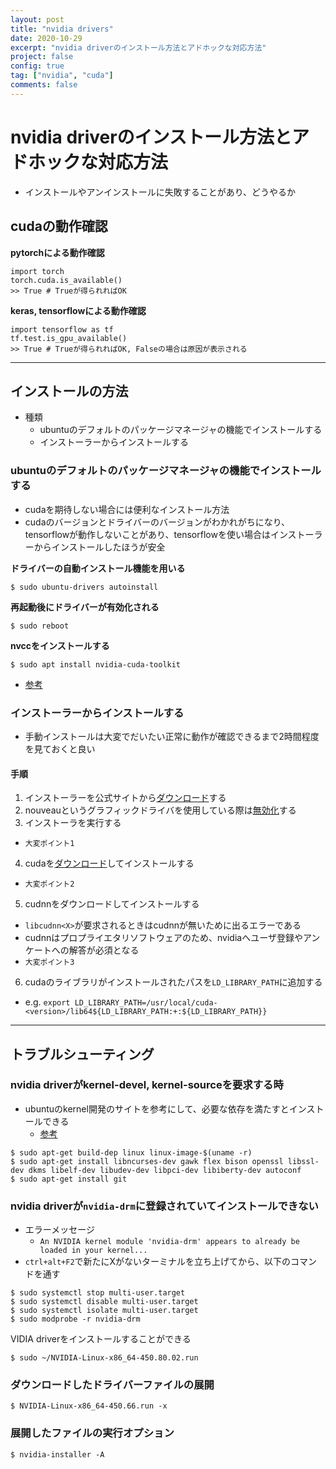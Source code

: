 ```yaml
---
layout: post
title: "nvidia drivers"
date: 2020-10-29
excerpt: "nvidia driverのインストール方法とアドホックな対応方法"
project: false
config: true
tag: ["nvidia", "cuda"]
comments: false
---
```


# nvidia driverのインストール方法とアドホックな対応方法
 - インストールやアンインストールに失敗することがあり、どうやるか

## cudaの動作確認

**pytorchによる動作確認**  
```console
import torch
torch.cuda.is_available()
>> True # Trueが得られればOK
```

**keras, tensorflowによる動作確認**  
```console
import tensorflow as tf
tf.test.is_gpu_available()
>> True # Trueが得られればOK, Falseの場合は原因が表示される
```

---

## インストールの方法
 - 種類
   - ubuntuのデフォルトのパッケージマネージャの機能でインストールする
   - インストーラーからインストールする

### ubuntuのデフォルトのパッケージマネージャの機能でインストールする
 - cudaを期待しない場合には便利なインストール方法
 - cudaのバージョンとドライバーのバージョンがわかれがちになり、tensorflowが動作しないことがあり、tensorflowを使い場合はインストーラーからインストールしたほうが安全

**ドライバーの自動インストール機能を用いる**  
```console
$ sudo ubuntu-drivers autoinstall
```

**再起動後にドライバーが有効化される**  
```console
$ sudo reboot
```

**nvccをインストールする**  
```console
$ sudo apt install nvidia-cuda-toolkit
```

 - [参考](https://linuxconfig.org/how-to-install-the-nvidia-drivers-on-ubuntu-20-04-focal-fossa-linux)


### インストーラーからインストールする
 - 手動インストールは大変でだいたい正常に動作が確認できるまで2時間程度を見ておくと良い

#### 手順
 1. インストーラーを公式サイトから[ダウンロード](https://www.nvidia.com/Download/index.aspx)する
 2. nouveauというグラフィックドライバを使用している際は[無効化](/nouveau/)する
 3. インストーラを実行する
   - `大変ポイント1`
 4. cudaを[ダウンロード](https://developer.nvidia.com/cuda-downloads)してインストールする
   - `大変ポイント2`
 5. cudnnをダウンロードしてインストールする
   - `libcudnn<X>`が要求されるときはcudnnが無いために出るエラーである
   - cudnnはプロプライエタリソフトウェアのため、nvidiaへユーザ登録やアンケートへの解答が必須となる
   - `大変ポイント3`
 6. cudaのライブラリがインストールされたパスを`LD_LIBRARY_PATH`に追加する
   - e.g. `export LD_LIBRARY_PATH=/usr/local/cuda-<version>/lib64${LD_LIBRARY_PATH:+:${LD_LIBRARY_PATH}}`

---

## トラブルシューティング

### nvidia driverがkernel-devel, kernel-sourceを要求する時
 - ubuntuのkernel開発のサイトを参考にして、必要な依存を満たすとインストールできる
   - [参考](https://wiki.ubuntu.com/Kernel/BuildYourOwnKernel)

```console
$ sudo apt-get build-dep linux linux-image-$(uname -r)
$ sudo apt-get install libncurses-dev gawk flex bison openssl libssl-dev dkms libelf-dev libudev-dev libpci-dev libiberty-dev autoconf
$ sudo apt-get install git
```

### nvidia driverが`nvidia-drm`に登録されていてインストールできない
 - エラーメッセージ
   - `An NVIDIA kernel module 'nvidia-drm' appears to already be loaded in your kernel...`  
 - `ctrl+alt+F2`で新たにXがないターミナルを立ち上げてから、以下のコマンドを通す  

```console
$ sudo systemctl stop multi-user.target
$ sudo systemctl disable multi-user.target
$ sudo systemctl isolate multi-user.target
$ sudo modprobe -r nvidia-drm
```

VIDIA driverをインストールすることができる
```console
$ sudo ~/NVIDIA-Linux-x86_64-450.80.02.run
```

### ダウンロードしたドライバーファイルの展開

```console
$ NVIDIA-Linux-x86_64-450.66.run -x
```

### 展開したファイルの実行オプション

```console
$ nvidia-installer -A
```
